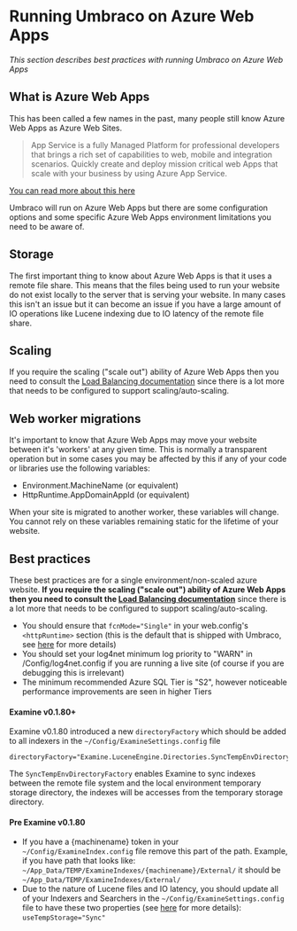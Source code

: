 # Running Umbraco on Azure Web Apps

_This section describes best practices with running Umbraco on Azure Web Apps_

## What is Azure Web Apps

This has been called a few names in the past, many people still know Azure Web Apps as Azure Web Sites. 

> App Service is a fully Managed Platform for professional developers that brings a rich set of capabilities to web, mobile and integration scenarios. Quickly create and deploy mission critical web Apps that scale with your business by using Azure App Service.

[You can read more about this here](https://azure.microsoft.com/en-us/documentation/articles/app-service-web-overview/)

Umbraco will run on Azure Web Apps but there are some configuration options and some specific Azure Web Apps environment limitations you need to be aware of.

## Storage

The first important thing to know about Azure Web Apps is that it uses a remote file share. 
This means that the files being used to run your website do not exist locally to the server that is serving your website.
In many cases this isn't an issue but it can become an issue if you have a large amount of IO operations like Lucene indexing
due to IO latency of the remote file share.

## Scaling

If you require the scaling ("scale out") ability of Azure Web Apps then you need to consult 
the [Load Balancing documentation](load-balancing.md) since there is a lot more that needs
to be configured to support scaling/auto-scaling.

## Web worker migrations

It's important to know that Azure Web Apps may move your website between it's 'workers' at any
given time. This is normally a transparent operation but in some cases you may be affected by this 
if any of your code or libraries use the following variables:

* Environment.MachineName (or equivalent)
* HttpRuntime.AppDomainAppId (or equivalent)

When your site is migrated to another worker, these variables will change. 
You cannot rely on these variables remaining static for the lifetime of your website.


## Best practices

These best practices are for a single environment/non-scaled azure website. __If you require the scaling ("scale out") 
ability of Azure Web Apps then you need to consult the 
[Load Balancing documentation](load-balancing.md)__ since there is a lot more that needs
to be configured to support scaling/auto-scaling.

* You should ensure that `fcnMode="Single"` in your web.config's `<httpRuntime>` section (this is the default that is shipped with Umbraco, see [here](http://shazwazza.com/post/all-about-aspnet-file-change-notification-fcn/) for more details)
* You should set your log4net minimum log priority to "WARN" in /Config/log4net.config if you are running a live site (of course if you are debugging this is irrelevant)
* The minimum recommended Azure SQL Tier is "S2", however noticeable performance improvements are seen in higher Tiers 

#### Examine v0.1.80+ ####

Examine v0.1.80 introduced a new `directoryFactory` which should be added to all indexers in the `~/Config/ExamineSettings.config` file

    directoryFactory="Examine.LuceneEngine.Directories.SyncTempEnvDirectoryFactory,Examine"

The `SyncTempEnvDirectoryFactory` enables Examine to sync indexes between the remote file system and the local environment temporary storage directory, the indexes will be accesses from the temporary storage directory.

#### Pre Examine v0.1.80 ####

* If you have a {machinename} token in your `~/Config/ExamineIndex.config` file remove this part of the path. Example, if you have path that looks like: `~/App_Data/TEMP/ExamineIndexes/{machinename}/External/` it should be `~/App_Data/TEMP/ExamineIndexes/External/` 
* Due to the nature of Lucene files and IO latency, you should update all of your Indexers and Searchers in the `~/Config/ExamineSettings.config` file to have these two properties (see [here](http://issues.umbraco.org/issue/U4-7614) for more details): `useTempStorage="Sync"`

